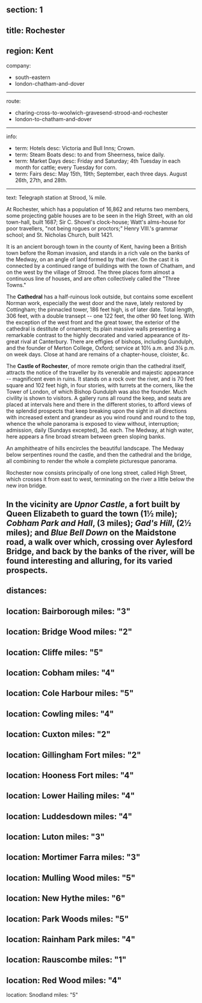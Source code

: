 section: 1
----
title: Rochester
----
region: Kent
----
company:
- south-eastern
- london-chatham-and-dover
----
route:
- charing-cross-to-woolwich-gravesend-strood-and-rochester
- london-to-chatham-and-dover 
----
info:
- term: Hotels
  desc: Victoria and Bull Inns; Crown.
- term: Steam Boats
  desc: to and from Sheerness, twice daily.
- term: Market Days
  desc: Friday and Saturday; 4th Tuesday in each month for cattle; every Tuesday for corn.
- term: Fairs
  desc: May 15th, 19th; September, each three days. August 26th, 27th, and 28th.
----
text: Telegraph station at Strood, ¼ mile.

At Rochester, which has a population of 16,862 and returns two members, some projecting gable houses are to be seen in the High Street, with an old town-hall, built 1687; Sir C. Shovel's clock-house; Watt's alms-house for poor travellers, "not being rogues or proctors;" Henry VIII.'s grammar school; and St. Nicholas Church, built 1421.

It is an ancient borough town in the county of Kent, having been a British town before the Roman invasion, and stands in a rich vale on the banks of the Medway, on an angle of land formed by that river. On the cast it is connected by a continued range of buildings with the town of Chatham, and on the west by the village of Strood. The three places form almost a continuous line of houses, and are often collectively called the "Three Towns."

The **Cathedral** has a half-ruinous look outside, but contains some excellent Norman work, especially the west door and the nave, lately restored by Cottingham; the pinnacled tower, 186 feet high, is of later date. Total length, 306 feet, with a double transept -- one 122 feet, the other 90 feet long. With the exception of the west front and the great tower, the exterior of the cathedral is destitute of ornament; its plain massive walls presenting a remarkable contrast to the highly decorated and varied appearance of its-great rival at Canterbury. There are effigies of bishops, including Gundulph, and the founder of Merton College, Oxford; service at 10½ a.m. and 3¼ p.m. on week days. Close at hand are remains of a chapter-house, cloister, &c.

The **Castle of Rochester**, of more remote origin than the cathedral itself, attracts the notice of the traveller by its venerable and majestic appearance -- magnificent even in ruins. It stands on a rock over the river, and is 70 feet square and 102 feet high, in four stories, with turrets at the corners, like the Tower of London, of which Bishop Gundulph was also the founder. Much civility is shown to visitors. A gallery runs all round the keep, and seats are placed at intervals here and there in the different stories, to afford views of the splendid prospects that keep breaking upon the sight in all directions with increased extent and grandeur as you wind round and round to the top, whence the whole panorama is exposed to view without, interruption; admission, daily (Sundays excepted), 3d. each. The Medway, at high water, here appears a fine broad stream between green sloping banks.

An amphitheatre of hills encircles the beautiful landscape. The Medway below serpentines round the castle, and then the cathedral and the bridge, all combining to render the whole a complete picturesque panorama.

Rochester now consists principally of one long street, called High Street, which crosses it from east to west, terminating on the river a little below the new iron bridge.

In the vicinity are *Upnor Castle*, a fort built by Queen Elizabeth to guard the town (1½ mile); *Cobham Park and Hall*, (3 miles); *Gad's Hill*, (2½ miles); and *Blue Bell Down* on the Maidstone road, a walk over which, crossing over Aylesford Bridge, and back by the banks of the river, will be found interesting and alluring, for its varied prospects.
----
distances:
-
  location: Bairborough
  miles: "3"
-
  location: Bridge Wood
  miles: "2"
-
  location: Cliffe
  miles: "5"
-
  location: Cobham
  miles: "4"
-
  location: Cole Harbour
  miles: "5"
-
  location: Cowling
  miles: "4"
-
  location: Cuxton
  miles: "2"
-
  location: Gillingham Fort
  miles: "2"
-
  location: Hooness Fort
  miles: "4"
-
  location: Lower Hailing
  miles: "4"
-
  location: Luddesdown
  miles: "4"
-
  location: Luton
  miles: "3"
-
  location: Mortimer Farra
  miles: "3"
-
  location: Mulling Wood
  miles: "5"
-
  location: New Hythe
  miles: "6"
-
  location: Park Woods
  miles: "5"
-
  location: Rainham Park
  miles: "4"
-
  location: Rauscombe
  miles: "1"
-
  location: Red Wood
  miles: "4"
-
  location: Snodland
  miles: "5"
